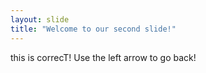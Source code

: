 ```yaml
---
layout: slide
title: "Welcome to our second slide!"
---
```

this is correcT!
Use the left arrow to go back!
